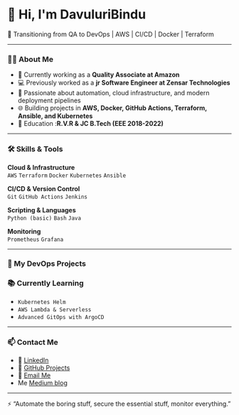 # 👋 Hi, I'm DavuluriBindu
🌱 Transitioning from QA to DevOps | AWS | CI/CD | Docker | Terraform

---

### 👨‍💻 About Me

- 💼 Currently working as a **Quality Associate at Amazon**
- 💻 Previously worked as a **jr Software Engineer at Zensar Technologies**
- 🚀 Passionate about automation, cloud infrastructure, and modern deployment pipelines
- 🌐 Building projects in **AWS, Docker, GitHub Actions, Terraform, Ansible, and Kubernetes**
- 📖 Education :**R.V.R & JC  B.Tech (EEE 2018-2022)**

---

### 🛠️ Skills & Tools

**Cloud & Infrastructure**  
`AWS` `Terraform` `Docker` `Kubernetes` `Ansible`  

**CI/CD & Version Control**  
`Git` `GitHub Actions` `Jenkins`  

**Scripting & Languages**  
`Python (basic)` `Bash` `Java`  

**Monitoring**  
`Prometheus` `Grafana`

---

### 🚧 My DevOps Projects



### 📚 Currently Learning

- `Kubernetes Helm`
- `AWS Lambda & Serverless`
- `Advanced GitOps with ArgoCD`

---

### 📫 Contact Me

- 🔗 [LinkedIn](https://www.linkedin.com/in/bindu-davuluri-875633190/)
- 🧰 [GitHub Projects](https://github.com/DavuluriBindu)
- 📧 [Email Me](mailto:davuluribindu995.com)
- Me [Medium blog](https://medium.com/@davuluribindu23)


---
⚡ “Automate the boring stuff, secure the essential stuff, monitor everything.”


